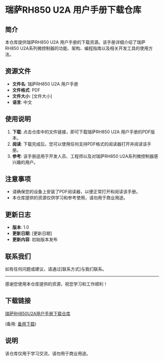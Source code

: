 # 瑞萨RH850 U2A 用户手册下载仓库

## 简介

本仓库提供瑞萨RH850 U2A 用户手册的下载资源。该手册详细介绍了瑞萨RH850 U2A系列微控制器的功能、架构、编程指南以及相关开发工具的使用方法。

## 资源文件

- **文件名**: 瑞萨RH850 U2A 用户手册
- **文件格式**: PDF
- **文件大小**: [文件大小]
- **语言**: 中文

## 使用说明

1. **下载**: 点击仓库中的文件链接，即可下载瑞萨RH850 U2A 用户手册的PDF版本。
2. **阅读**: 下载完成后，您可以使用任何支持PDF格式的阅读器打开并阅读该手册。
3. **参考**: 该手册适用于开发人员、工程师以及对瑞萨RH850 U2A系列微控制器感兴趣的用户。

## 注意事项

- 请确保您的设备上安装了PDF阅读器，以便正常打开和阅读该手册。
- 本仓库提供的资源仅供学习和参考使用，请勿用于商业用途。

## 更新日志

- **版本**: 1.0
- **更新日期**: [更新日期]
- **更新内容**: 初始版本发布

## 联系我们

如有任何问题或建议，请通过[联系方式]与我们联系。

---

感谢您使用本仓库提供的资源，祝您学习和工作顺利！

## 下载链接
[瑞萨RH850U2A用户手册下载仓库](https://pan.quark.cn/s/727e88853ef0) 

(备用: [备用下载](https://pan.baidu.com/s/1HGEwJ5sZVGK-ykuPxX83zg?pwd=1234))

## 说明

该仓库仅用于学习交流，请勿用于商业用途。
